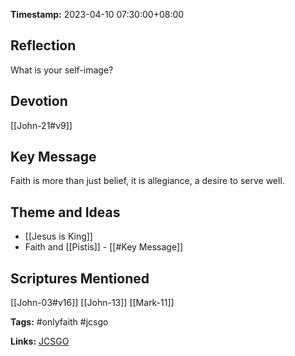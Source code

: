 **Timestamp:** 2023-04-10 07:30:00+08:00

## Reflection
What is your self-image?

## Devotion
[[John-21#v9]]

## Key Message
Faith is more than just belief, it is allegiance, a desire to serve well.

## Theme and Ideas
- [[Jesus is King]]
- Faith and [[Pistis]] - [[#Key Message]]

## Scriptures Mentioned
[[John-03#v16]]
[[John-13]]
[[Mark-11]]

**Tags:** #onlyfaith #jcsgo

**Links:** [JCSGO](https.google.com/)
